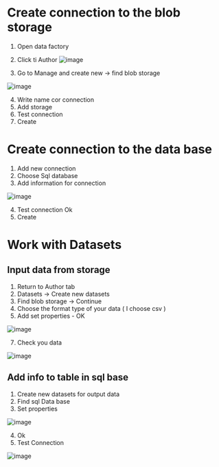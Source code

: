 # Create connection to the blob storage

1. Open data factory

2. Click ti Author  ![image](https://github.com/olga12401/Azure_Data_Factories/assets/86374953/a52767da-4224-4e59-97b7-ecce3e1785d6)

3. Go to Manage and create new -> find blob storage
   
![image](https://github.com/olga12401/Azure_Data_Factories/assets/86374953/bf1d4d11-6102-4887-9a0c-af56c9e9af87)

4. Write name cor connection
5. Add storage
6. Test connection
7. Create

#  Create connection to the data base

1. Add new connection
2. Choose Sql database
3. Add information for connection

![image](https://github.com/olga12401/Azure_Data_Factories/assets/86374953/e719d4d3-b2f5-4834-abd8-84ed763cfae1)

4. Test connection Ok
5. Create

# Work with Datasets

## Input data from storage

1. Return to Author tab
2. Datasets -> Create new datasets
3. Find blob storage -> Continue
4. Choose the format type of your data ( I choose csv )
5.  Add set properties - OK 

![image](https://github.com/olga12401/Azure_Data_Factories/assets/86374953/8bf3617d-f3cf-484a-97d3-1915f2ec5693) 

7. Check you data

![image](https://github.com/olga12401/Azure_Data_Factories/assets/86374953/3d0c2e6f-6b32-481a-86c4-2ef62cd602d8)

## Add info to table in sql base 

1. Create new datasets for output data
2. Find sql Data base
3. Set properties

![image](https://github.com/olga12401/Azure_Data_Factories/assets/86374953/e3614a05-f66c-4965-a8c4-e2379ba5ba0a) 

4. Ok
5. Test Connection

![image](https://github.com/olga12401/Azure_Data_Factories/assets/86374953/bd3bb334-b125-4572-8646-6ec0306c0d2b) 








